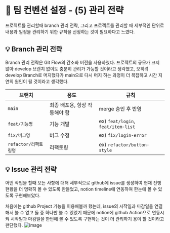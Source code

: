 # 📝 팀 컨벤션 설정 - (5) 관리 전략
프로젝트를 관리할때 branch 관리 전략, 그리고 프로젝트를 관리할 때 세부적인 단위로 내용과 일정을 관리하기 위한 규칙을 선정하는 것이 필요하다고 느꼈다.

## 💡 Branch 관리 전략
Branch 관리 전략은 Git Flow의 간소화 버전을 사용하였다.
프로젝트의 규모가 크지 않아 develop 브랜치 없이도 충분히 관리가 가능할 것이라고 생각했고,
오히려 develop Branch로 머지했다가 main으로 다시 머지 하는 과정이 더 복잡하고 시간 지연의 원인이 될 것이라고 생각했다.

| 브랜치 | 용도 | 규칙 |
| --- | --- | --- |
| `main` | 최종 배포용, 항상 작동해야 함 | merge 승인 후 반영 |
| `feat/기능명` | 기능 개발 | ex) `feat/login`, `feat/item-list` |
| `fix/버그명` | 버그 수정 | ex) `fix/login-error` |
| `refactor/리팩토링명` | 리팩토링 | ex) `refactor/button-style` |

## 💡 Issue 관리 전략
어떤 작업을 할때 모든 사항에 대해 세부적으로 github에 issue를 생성하여 현재 진행 현황을 더 명확히 볼 수 있도록 만들었고,
notion timeline에 연동하여 한눈에 볼 수 있도록 구현해보았다.

처음에는 github Project 기능을 이용해볼까 했는데, issue의 시작일과 마감일을 연결해서 볼 수 없고 둘 중 하나만 볼 수 있었기 때문에
notion에 github Action으로 연동시켜 시작일과 마감일을 한번에 볼 수 있도록 구현하는 것이 더 관리하기 용이 할 것이라고 판단했다.
![image](https://github.com/user-attachments/assets/24c60e89-6ad4-405b-8ec7-eac826589498)
